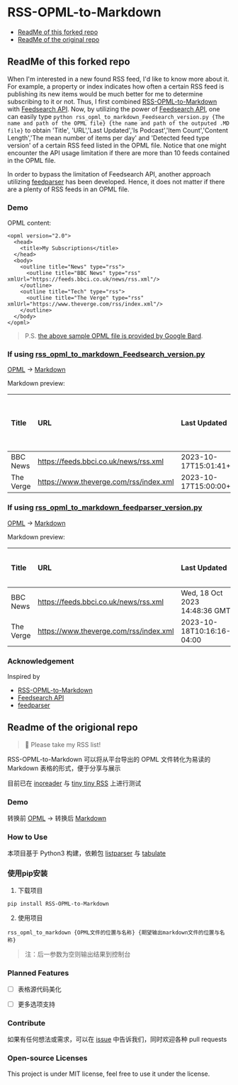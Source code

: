 ﻿# RSS-OPML-to-Markdown

- [ReadMe of this forked repo](#readme-of-this-forked-repo)
- [ReadMe of the original repo](#readme-of-the-origional-repo)

## ReadMe of this forked repo

When I'm interested in a new found RSS feed, I'd like to know more about it. For example, a property or index indicates how often a certain RSS feed is publishing its new items would be much better for me to determine subscribing to it or not. Thus, I first combined [RSS-OPML-to-Markdown](https://github.com/idealclover/RSS-OPML-to-Markdown) with [Feedsearch API](https://feedsearch.dev/). Now, by utilizing the power of [Feedsearch API](https://feedsearch.dev/), one can easily type ```python rss_opml_to_markdown_Feedsearch_version.py {The name and path of the OPML file} {the name and path of the outputed .MD file}``` to obtain 'Title', 'URL','Last Updated','Is Podcast','Item Count','Content Length','The mean number of items per day' and 'Detected feed type version' of a certain RSS feed listed in the OPML file. Notice that one might encounter the API usage limitation if there are more than 10 feeds contained in the OPML file.

In order to bypass the limitation of Feedsearch API, another approach utilizing [feedparser](https://github.com/kurtmckee/feedparser) has been developed. Hence, it does not matter if there are a plenty of RSS feeds in an OPML file.

### Demo 

OPML content:

```
<opml version="2.0">
  <head>
    <title>My Subscriptions</title>
  </head>
  <body>
    <outline title="News" type="rss">
      <outline title="BBC News" type="rss" xmlUrl="https://feeds.bbci.co.uk/news/rss.xml"/>
    </outline>
    <outline title="Tech" type="rss">
      <outline title="The Verge" type="rss" xmlUrl="https://www.theverge.com/rss/index.xml"/>
    </outline>
  </body>
</opml>
```

> P.S. [the above sample OPML file is provided by Google Bard](https://g.co/bard/share/f2a0db3b818e).

### If using [rss_opml_to_markdown_Feedsearch_version.py](/RSS_OPML_to_Markdown/rss_opml_to_markdown_Feedsearch_version.py)

[OPML](/sample_provided.opml) -> [Markdown](/sample_Feedsearch_version.md)

Markdown preview:

| Title     | URL                                    | Last Updated              | Podcast   |   Item Count |   Content Length |   The mean number of items per day | Detected feed type version   |
|:----------|:---------------------------------------|:--------------------------|:----------|-------------:|-----------------:|-----------------------------------:|:-----------------------------|
| BBC News  | https://feeds.bbci.co.uk/news/rss.xml  | 2023-10-17T15:01:41+00:00 | False     |           94 |            52924 |                              0.459 | rss20                        |
| The Verge | https://www.theverge.com/rss/index.xml | 2023-10-17T15:00:00+00:00 | False     |           10 |            23496 |                             96.583 | atom10                       |

### If using [rss_opml_to_markdown_feedparser_version.py](/RSS_OPML_to_Markdown/rss_opml_to_markdown_feedparser_version.py)

[OPML](/sample_provided.opml) -> [Markdown](/sample_feedparser_version.md)

Markdown preview:

| Title     | URL                                    | Last Updated                  |   Item Count |   Content Length (bytes) | Language   | Detected feed type version   |
|:----------|:---------------------------------------|:------------------------------|-------------:|-------------------------:|:-----------|:-----------------------------|
| BBC News  | https://feeds.bbci.co.uk/news/rss.xml  | Wed, 18 Oct 2023 14:48:36 GMT |           79 |                     9169 | en-gb      | rss20                        |
| The Verge | https://www.theverge.com/rss/index.xml | 2023-10-18T10:16:16-04:00     |           10 |                     7429 | en         | atom10                       |

### Acknowledgement

Inspired by 

- [RSS-OPML-to-Markdown](https://github.com/idealclover/RSS-OPML-to-Markdown)
- [Feedsearch API](https://feedsearch.dev/)
- [feedparser](https://github.com/kurtmckee/feedparser)

## Readme of the origional repo

> 🎁 Please take my RSS list!

RSS-OPML-to-Markdown 可以将从平台导出的 OPML 文件转化为易读的 Markdown 表格的形式，便于分享与展示

目前已在 [inoreader](https://www.inoreader.com) 与 [tiny tiny RSS](https://tt-rss.org/) 上进行测试

### Demo

转换前 [OPML](/sample.opml) -> 转换后 [Markdown](/sample.md)

### How to Use

本项目基于 Python3 构建，依赖包 [listparser](https://pypi.org/project/listparser/) 与 [tabulate](https://pypi.org/project/tabulate/)

### 使用pip安装

1. 下载项目

```
pip install RSS-OPML-to-Markdown
```

2. 使用项目

```
rss_opml_to_markdown {OPML文件的位置与名称} {期望输出markdown文件的位置与名称}
```

> 注：后一参数为空则输出结果到控制台

### Planned Features

- [ ] 表格源代码美化

- [ ] 更多选项支持

### Contribute

如果有任何想法或需求，可以在 [issue](https://github.com/idealclover/RSS-OPML-to-Markdown/issues) 中告诉我们，同时欢迎各种 pull requests

### Open-source Licenses

This project is under MIT license, feel free to use it under the license.